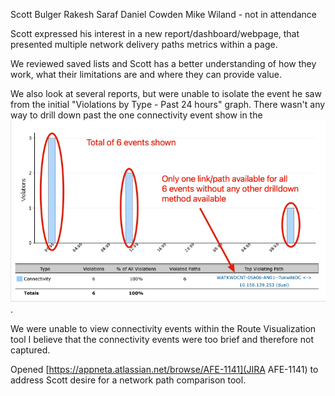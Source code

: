 Scott Bulger
Rakesh Saraf
Daniel Cowden
Mike Wiland - not in attendance

Scott expressed his interest in a new report/dashboard/webpage, that presented multiple network delivery paths metrics within a page.

We reviewed saved lists and Scott has a better understanding of how they work, what their limitations are and where they can provide value.

We also look at several reports, but were unable to isolate the event he saw from the initial "Violations by Type - Past 24 hours" graph.  There wasn't any way to drill down past the one connectivity event show in the ![graph](images/drilldown_rpt.jpg).

We were unable to view connectivity events within the Route Visualization tool I believe that the connectivity events were too brief and therefore not captured.

Opened [https://appneta.atlassian.net/browse/AFE-1141](JIRA AFE-1141) to address Scott desire for a network path comparison tool.
